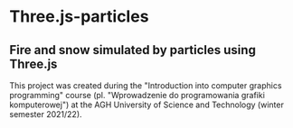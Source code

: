 # Three.js-particles
## Fire and snow simulated by particles using Three.js

This project was created during the "Introduction into computer graphics programming" course (pl. "Wprowadzenie do programowania grafiki komputerowej") at the AGH University of Science and Technology (winter semester 2021/22).
